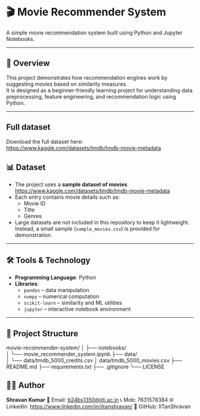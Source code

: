 # 🎬 Movie Recommender System

A simple movie recommendation system built using Python and Jupyter Notebooks.

---

## 🔎 Overview
This project demonstrates how recommendation engines work by suggesting movies based on similarity measures.  
It is designed as a beginner-friendly learning project for understanding data preprocessing, feature engineering, and recommendation logic using Python.

---
## Full dataset
Download the full dataset here:
https://www.kaggle.com/datasets/tmdb/tmdb-movie-metadata

## 📊 Dataset
- The project uses a **sample dataset of movies** https://www.kaggle.com/datasets/tmdb/tmdb-movie-metadata 
- Each entry contains movie details such as:
  - Movie ID
  - Title
  - Genres
- Large datasets are not included in this repository to keep it lightweight.  
  Instead, a small sample (`sample_movies.csv`) is provided for demonstration.

---

## 🛠 Tools & Technology
- **Programming Language**: Python  
- **Libraries**:  
  - `pandas` – data manipulation  
  - `numpy` – numerical computation  
  - `scikit-learn` – similarity and ML utilities  
  - `jupyter` – interactive notebook environment  

---

## 📂 Project Structure

movie-recommender-system/
│
├── notebooks/                
│   └── movie_recommender_system.ipynb
├── data/                     
│   └── data/tmdb_5000_credits.csv
│       data/tmdb_5000_movies.csv
├── README.md
├── requirements.txt
├── .gitignore
└── LICENSE


## 👨‍💻 Author
**Shravan Kumar**
📧 Email: b24bs1350@iitj.ac.in
📞 Mob: 7631578384
🌐 LinkedIn: https://www.linkedin.com/in/iitanshravan/
🐙 GitHub: IITanShravan
